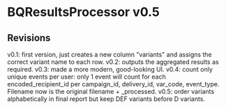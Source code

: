 # BQResultsProcessor v0.5

## Revisions

v0.1: first version, just creates a new column "variants" and assigns the correct variant name to each row.
v0.2: outputs the aggregated results as required.
v0.3: made a more modern, good-looking UI.
v0.4: count only unique events per user: only 1 event will count for each encoded_recipient_id per campaign_id, delivery_id, var_code, event_type. Filename now is the original filename + _processed.
v0.5: order variants alphabetically in final report but keep DEF variants before D variants.
